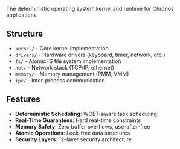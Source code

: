 
The deterministic operating system kernel and runtime for Chronos applications.

## Structure

- `kernel/` - Core kernel implementation
- `drivers/` - Hardware drivers (keyboard, timer, network, etc.)
- `fs/` - AtomicFS file system implementation
- `net/` - Network stack (TCP/IP, ethernet)
- `memory/` - Memory management (PMM, VMM)
- `ipc/` - Inter-process communication

## Features

- **Deterministic Scheduling**: WCET-aware task scheduling
- **Real-Time Guarantees**: Hard real-time constraints
- **Memory Safety**: Zero buffer overflows, use-after-free
- **Atomic Operations**: Lock-free data structures
- **Security Layers**: 12-layer security architecture
